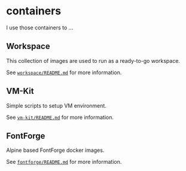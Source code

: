 # containers

I use those containers to ...

## Workspace

This collection of images are used to run as a ready-to-go workspace.

See [`workspace/README.md`](workspace/README.md) for more information.

## VM-Kit

Simple scripts to setup VM environment.

See [`vm-kit/README.md`](vm-kit/README.md) for more information.

## FontForge

Alpine based FontForge docker images.

See [`fontforge/README.md`](fontforge/README.md) for more information.
